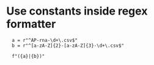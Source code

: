 # Use constants inside regex formatter

```
  a = r"^AP-rna-\d+\.csv$"
  b = r"^[a-zA-Z]{2}-[a-zA-Z]{3}-\d+\.csv$"

  f"({a}|{b})"
```



